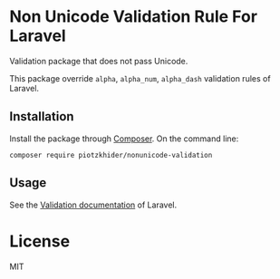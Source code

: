 # Non Unicode Validation Rule For Laravel
Validation package that does not pass Unicode.

This package override `alpha`, `alpha_num`, `alpha_dash` validation rules of Laravel.

## Installation

Install the package through [Composer](http://getcomposer.org).
On the command line:

```
composer require piotzkhider/nonunicode-validation
```

## Usage

See the [Validation documentation](http://laravel.com/docs/validation) of Laravel.

# License

MIT
